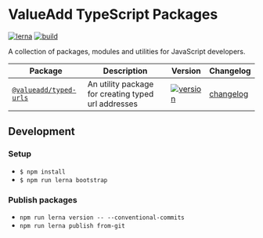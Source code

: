 # ValueAdd TypeScript Packages

[![lerna](https://img.shields.io/badge/maintained%20with-lerna-cc00ff.svg)](https://lerna.js.org/)
[![build](https://github.com/valueadd-poland/ts-packages/workflows/MASTER%20CI/badge.svg)](https://github.com/valueadd-poland/ts-packages/actions?query=workflow%3A%22MASTER+CI%22)

A collection of packages, modules and utilities for JavaScript developers.

| Package                                         | Description                                         | Version                                                                                                                 | Changelog                                       |
| ----------------------------------------------- | --------------------------------------------------- | ----------------------------------------------------------------------------------------------------------------------- | ----------------------------------------------- |
| [`@valueadd/typed-urls`](./packages/typed-urls) | An utility package for creating typed url addresses | [![version](https://img.shields.io/npm/v/@valueadd/typed-urls.svg)](https://www.npmjs.com/package/@valueadd/typed-urls) | [changelog](./packages/typed-urls/CHANGELOG.md) |

## Development

### Setup

- `$ npm install`
- `$ npm run lerna bootstrap`

### Publish packages

- `npm run lerna version -- --conventional-commits`
- `npm run lerna publish from-git`

